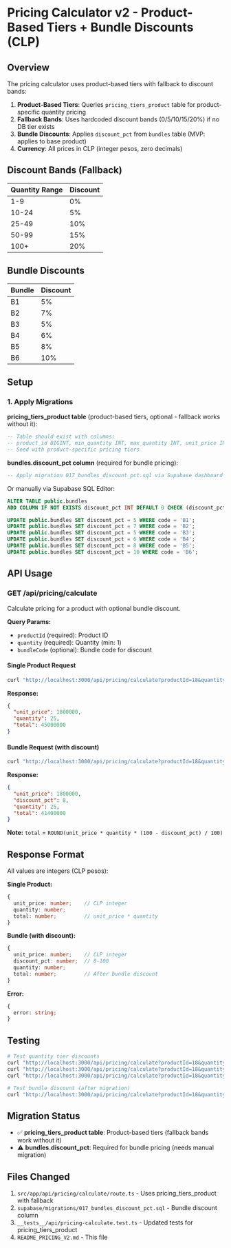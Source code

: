 # Pricing Calculator v2 - Product-Based Tiers + Bundle Discounts (CLP)

## Overview

The pricing calculator uses product-based tiers with fallback to discount bands:

1. **Product-Based Tiers**: Queries `pricing_tiers_product` table for product-specific quantity pricing
2. **Fallback Bands**: Uses hardcoded discount bands (0/5/10/15/20%) if no DB tier exists
3. **Bundle Discounts**: Applies `discount_pct` from `bundles` table (MVP: applies to base product)
4. **Currency**: All prices in CLP (integer pesos, zero decimals)

## Discount Bands (Fallback)

| Quantity Range | Discount |
|---------------|----------|
| 1-9           | 0%       |
| 10-24         | 5%       |
| 25-49         | 10%      |
| 50-99         | 15%      |
| 100+          | 20%      |

## Bundle Discounts

| Bundle | Discount |
|--------|----------|
| B1     | 5%       |
| B2     | 7%       |
| B3     | 5%       |
| B4     | 6%       |
| B5     | 8%       |
| B6     | 10%      |

## Setup

### 1. Apply Migrations

**pricing_tiers_product table** (product-based tiers, optional - fallback works without it):
```sql
-- Table should exist with columns:
-- product_id BIGINT, min_quantity INT, max_quantity INT, unit_price INT
-- Seed with product-specific pricing tiers
```

**bundles.discount_pct column** (required for bundle pricing):
```sql
-- Apply migration 017_bundles_discount_pct.sql via Supabase dashboard
```

Or manually via Supabase SQL Editor:
```sql
ALTER TABLE public.bundles
ADD COLUMN IF NOT EXISTS discount_pct INT DEFAULT 0 CHECK (discount_pct >= 0 AND discount_pct <= 100);

UPDATE public.bundles SET discount_pct = 5 WHERE code = 'B1';
UPDATE public.bundles SET discount_pct = 7 WHERE code = 'B2';
UPDATE public.bundles SET discount_pct = 5 WHERE code = 'B3';
UPDATE public.bundles SET discount_pct = 6 WHERE code = 'B4';
UPDATE public.bundles SET discount_pct = 8 WHERE code = 'B5';
UPDATE public.bundles SET discount_pct = 10 WHERE code = 'B6';
```

## API Usage

### GET /api/pricing/calculate

Calculate pricing for a product with optional bundle discount.

**Query Params:**
- `productId` (required): Product ID
- `quantity` (required): Quantity (min: 1)
- `bundleCode` (optional): Bundle code for discount

#### Single Product Request

```bash
curl "http://localhost:3000/api/pricing/calculate?productId=18&quantity=25" | jq
```

**Response:**
```json
{
  "unit_price": 1800000,
  "quantity": 25,
  "total": 45000000
}
```

#### Bundle Request (with discount)

```bash
curl "http://localhost:3000/api/pricing/calculate?productId=18&quantity=25&bundleCode=B5" | jq
```

**Response:**
```json
{
  "unit_price": 1800000,
  "discount_pct": 8,
  "quantity": 25,
  "total": 41400000
}
```

**Note:** `total` = `ROUND(unit_price * quantity * (100 - discount_pct) / 100)`

## Response Format

All values are integers (CLP pesos):

**Single Product:**
```typescript
{
  unit_price: number;    // CLP integer
  quantity: number;
  total: number;         // unit_price * quantity
}
```

**Bundle (with discount):**
```typescript
{
  unit_price: number;    // CLP integer
  discount_pct: number;  // 0-100
  quantity: number;
  total: number;         // After bundle discount
}
```

**Error:**
```typescript
{
  error: string;
}
```

## Testing

```bash
# Test quantity tier discounts
curl "http://localhost:3000/api/pricing/calculate?productId=18&quantity=1" | jq
curl "http://localhost:3000/api/pricing/calculate?productId=18&quantity=25" | jq
curl "http://localhost:3000/api/pricing/calculate?productId=18&quantity=100" | jq

# Test bundle discount (after migration)
curl "http://localhost:3000/api/pricing/calculate?productId=18&quantity=25&bundleCode=B5" | jq
```

## Migration Status

- ✅ **pricing_tiers_product table**: Product-based tiers (fallback bands work without it)
- ⚠️ **bundles.discount_pct**: Required for bundle pricing (needs manual migration)

## Files Changed

1. `src/app/api/pricing/calculate/route.ts` - Uses pricing_tiers_product with fallback
2. `supabase/migrations/017_bundles_discount_pct.sql` - Bundle discount column
3. `__tests__/api/pricing-calculate.test.ts` - Updated tests for pricing_tiers_product
4. `README_PRICING_V2.md` - This file
